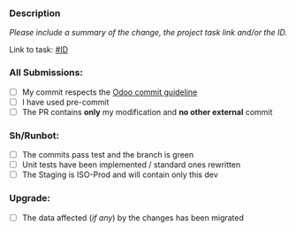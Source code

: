 ### Description

*Please include a summary of the change, the project task link and/or the ID.*

Link to task: [#ID](https://www.odoo.com/web#model=project.task&id=)

### All Submissions:

* [ ] My commit respects the [Odoo commit guideline](https://www.odoo.com/documentation/15.0/developer/misc/other/guidelines.html#git)
* [ ] I have used pre-commit
* [ ] The PR contains **only** my modification and **no other external** commit

### Sh/Runbot:

* [ ] The commits pass test and the branch is green
* [ ] Unit tests have been implemented / standard ones rewritten
* [ ] The Staging is ISO-Prod and will contain only this dev

### Upgrade:

* [ ] The data affected (*if any*) by the changes has been migrated 
